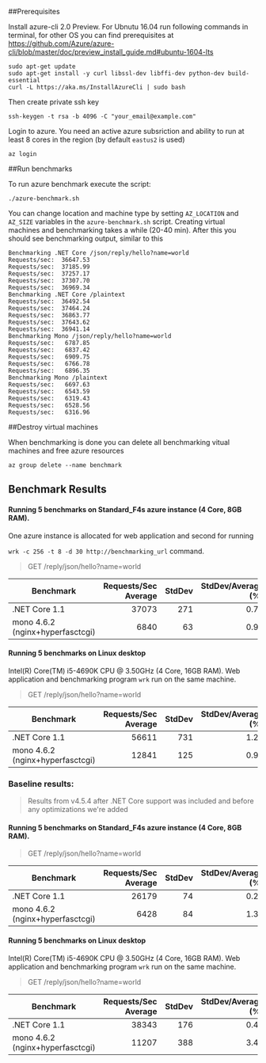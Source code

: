 ##Prerequisites

Install azure-cli 2.0 Preview. For Ubnutu 16.04 run following commands in 
terminal, for other OS you can find prerequisites at
https://github.com/Azure/azure-cli/blob/master/doc/preview_install_guide.md#ubuntu-1604-lts


    sudo apt-get update
    sudo apt-get install -y curl libssl-dev libffi-dev python-dev build-essential
    curl -L https://aka.ms/InstallAzureCli | sudo bash


Then create private ssh key
   
    ssh-keygen -t rsa -b 4096 -C "your_email@example.com"

Login to azure. You need an active azure subsriction and ability to run at least 8 cores in the region (by default `eastus2` is used)

    az login

##Run benchmarks

To run azure benchmark execute the script:

    ./azure-benchmark.sh

You can change location and machine type by setting `AZ_LOCATION` and `AZ_SIZE` variables in the `azure-benchmark.sh` script. 
Creating virtual machines and benchmarking takes a while (20-40 min). After this you should see benchmarking output, similar to this

    Benchmarking .NET Core /json/reply/hello?name=world
    Requests/sec:  36647.53
    Requests/sec:  37185.99
    Requests/sec:  37257.17
    Requests/sec:  37307.70
    Requests/sec:  36969.34
    Benchmarking .NET Core /plaintext
    Requests/sec:  36492.54
    Requests/sec:  37464.24
    Requests/sec:  36863.77
    Requests/sec:  37643.62
    Requests/sec:  36941.14
    Benchmarking Mono /json/reply/hello?name=world
    Requests/sec:   6787.85
    Requests/sec:   6837.42
    Requests/sec:   6909.75
    Requests/sec:   6766.78
    Requests/sec:   6896.35
    Benchmarking Mono /plaintext
    Requests/sec:   6697.63
    Requests/sec:   6543.59
    Requests/sec:   6319.43
    Requests/sec:   6528.56
    Requests/sec:   6316.96

##Destroy virtual machines

When benchmarking is done you can delete all benchmarking vitual machines and free azure resources

    az group delete --name benchmark

## Benchmark Results

#### Running 5 benchmarks on Standard_F4s azure instance (4 Core, 8GB RAM). 
One azure instance is allocated for web application and second for running

`wrk -c 256 -t 8 -d 30 http://benchmarking_url` command.

> GET /reply/json/hello?name=world

| Benchmark |      Requests/Sec Average    |  StdDev | StdDev/Average (%) |
|-----------|-----------------------------:|--------:|-------------------:|
| .NET Core 1.1  |  37073                  | 271     | 0.73               |
| mono 4.6.2 (nginx+hyperfasctcgi) |   6840|      63 | 0.93               |

#### Running 5 benchmarks on Linux desktop
Intel(R) Core(TM) i5-4690K CPU @ 3.50GHz (4 Core, 16GB RAM). Web application and benchmarking program `wrk` run on the same machine.

> GET /reply/json/hello?name=world

| Benchmark |      Requests/Sec Average    |  StdDev | StdDev/Average (%) |
|-----------|-----------------------------:|--------:|-------------------:|
| .NET Core 1.1  |  56611                  |     731 | 1.29               |
| mono 4.6.2 (nginx+hyperfasctcgi) | 12841 |     125 | 0.97               |

### Baseline results:

> Results from v4.5.4 after .NET Core support was included and before any optimizations we're added

#### Running 5 benchmarks on Standard_F4s azure instance (4 Core, 8GB RAM).

> GET /reply/json/hello?name=world

| Benchmark |      Requests/Sec Average    |  StdDev | StdDev/Average (%) |
|-----------|-----------------------------:|--------:|-------------------:|
| .NET Core 1.1  |  26179                  | 74      | 0.28               |
| mono 4.6.2 (nginx+hyperfasctcgi) |   6428|      84 | 1.30               |

#### Running 5 benchmarks on Linux desktop
Intel(R) Core(TM) i5-4690K CPU @ 3.50GHz (4 Core, 16GB RAM). Web application and benchmarking program `wrk` run on the same machine.

> GET /reply/json/hello?name=world

| Benchmark |      Requests/Sec Average    |  StdDev | StdDev/Average (%) |
|-----------|-----------------------------:|--------:|-------------------:|
| .NET Core 1.1  |  38343                  |     176 | 0.46               |
| mono 4.6.2 (nginx+hyperfasctcgi) | 11207 |     388 | 3.46               |
